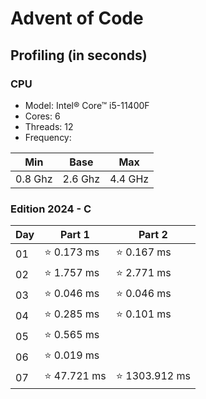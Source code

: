 # Advent of Code

## Profiling (in seconds)

### CPU

- Model: Intel® Core™ i5-11400F
- Cores: 6
- Threads: 12
- Frequency:

| Min     | Base    | Max     |
|---------|---------|---------|
| 0.8 Ghz | 2.6 Ghz | 4.4 GHz |

### Edition 2024 - C

| Day | Part 1          | Part 2          |
|-----|-----------------|-----------------|
| 01  | ⭐    0.173 ms | ⭐    0.167 ms |
| 02  | ⭐    1.757 ms | ⭐    2.771 ms |
| 03  | ⭐    0.046 ms | ⭐    0.046 ms |
| 04  | ⭐    0.285 ms | ⭐    0.101 ms |
| 05  | ⭐    0.565 ms |                 |
| 06  | ⭐    0.019 ms |                 |
| 07  | ⭐   47.721 ms | ⭐ 1303.912 ms |

